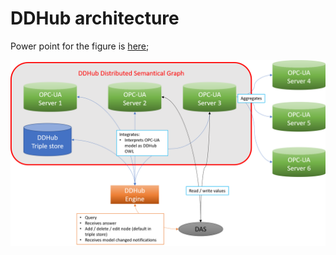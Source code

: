 # DDHub architecture

Power point for the figure is [here](https://teams.microsoft.com/l/file/4FA424BB-A6EA-4B35-8B39-78A97F59C310?tenantId=70a6eba4-9671-45d2-b83e-432e06502242&fileType=pptx&objectUrl=https%3A%2F%2Fnorce.sharepoint.com%2Fsites%2FP103492_DSIS%2FShared%20Documents%2FWP1%20-%20A1.2%20Standard%20implementation%2FArchitecture%2FDesign.pptx&baseUrl=https%3A%2F%2Fnorce.sharepoint.com%2Fsites%2FP103492_DSIS&serviceName=teams&threadId=19:82b8bbc4e636484fb62e56a2c04f78b5@thread.tacv2&groupId=c19c30cd-78fb-40c2-bfa6-d3c0631680c5);

![Architecture image](./figs/architecture_opcua.png)